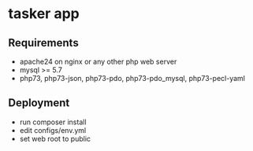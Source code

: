 # tasker app

## Requirements

- apache24 on nginx or any other php web server
- mysql >= 5.7
- php73, php73-json, php73-pdo, php73-pdo_mysql, php73-pecl-yaml

## Deployment

- run composer install
- edit configs/env.yml
- set web root to public
